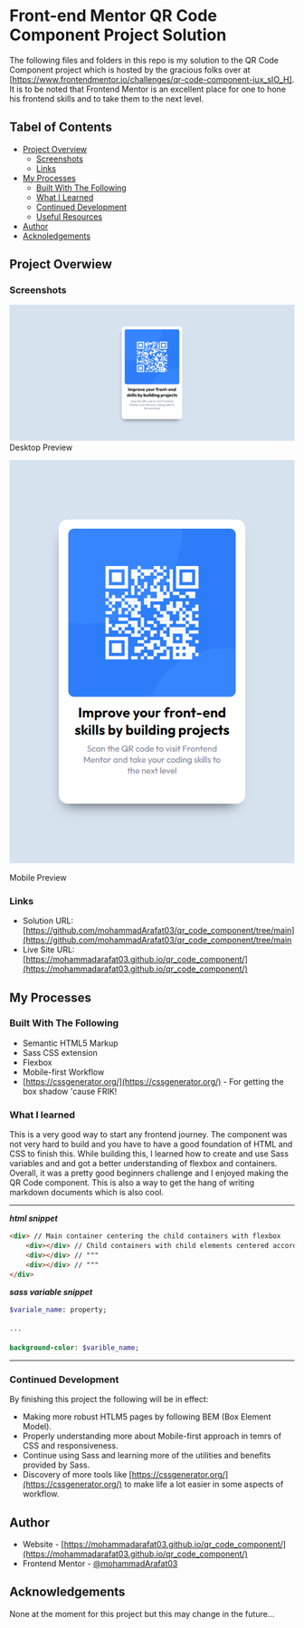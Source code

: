 # Front-end Mentor QR Code Component Project Solution

The following files and folders in this repo is my solution to the QR Code Component project which is hosted by the gracious folks over at [https://www.frontendmentor.io/challenges/qr-code-component-iux_sIO_H]. It is to be noted that Frontend Mentor is an excellent place for one to hone his frontend skills and to take them to the next level.

## Tabel of Contents

- [Project Overview](#project_overview)
  - [Screenshots](#screenshots)
  - [Links](#links)
- [My Processes](#my-processes)
  - [Built With The Following](#built-with-the-following)
  - [What I Learned](#what-i-learned)
  - [Continued Development](#continued-development)
  - [Useful Resources](#useful-resources)
- [Author](#author)
- [Acknoledgements](#acknowledgements)

## Project Overwiew

### Screenshots

![Desktop Preview](./screenshots/QR_Code_Component_Desktop.png)
Desktop Preview

![Mobile Preview](./screenshots/QR_Code_Component_Mobile.png)

Mobile Preview

### Links

- Solution URL: [https://github.com/mohammadArafat03/qr_code_component/tree/main](https://github.com/mohammadArafat03/qr_code_component/tree/main
- Live Site URL: [https://mohammadarafat03.github.io/qr_code_component/](https://mohammadarafat03.github.io/qr_code_component/)

## My Processes

### Built With The Following

- Semantic HTML5 Markup
- Sass CSS extension
- Flexbox
- Mobile-first Workflow
- [https://cssgenerator.org/](https://cssgenerator.org/) - For getting the box shadow 'cause FRIK!

### What I learned

This is a very good way to start any frontend journey. The component was not very hard to build and you have to have a good foundation of HTML and CSS to finish this. While building this, I learned how to create and use Sass variables and and got a better understanding of flexbox and containers. Overall, it was a pretty good beginners challenge and I enjoyed making the QR Code component. This is also a way to get the hang of writing markdown documents which is also cool.

---
***html snippet***
```html
<div> // Main container centering the child containers with flexbox
    <div></div> // Child containers with child elements centered accordingly with flexbox
    <div></div> // """
    <div></div> // """
</div>
```

***sass variable snippet***
```sass
$variale_name: property;

...

background-color: $varible_name;
```
---

### Continued Development

By finishing this project the following will be in effect:
- Making more robust HTLM5 pages by following BEM (Box Element Model).
- Properly understanding more about Mobile-first approach in temrs of CSS and responsiveness.
- Continue using Sass and learning more of the utilities and benefits provided by Sass.
- Discovery of more tools like [https://cssgenerator.org/](https://cssgenerator.org/) to make life a lot easier in some aspects of workflow.

## Author

- Website - [https://mohammadarafat03.github.io/qr_code_component/](https://mohammadarafat03.github.io/qr_code_component/)
- Frontend Mentor - [@mohammadArafat03](https://www.frontendmentor.io/profile/mohammadArafat03)

## Acknowledgements

None at the moment for this project but this may change in the future...

